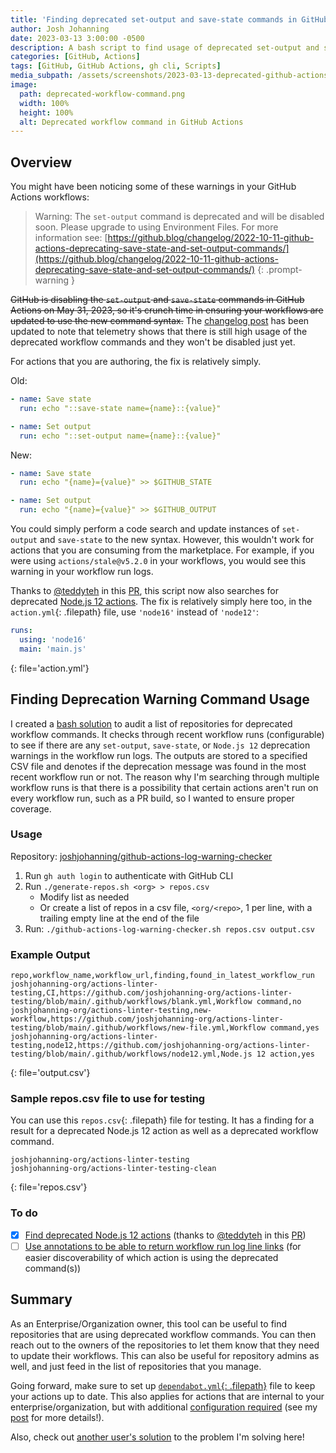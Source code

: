 ```yaml
---
title: 'Finding deprecated set-output and save-state commands in GitHub Actions'
author: Josh Johanning
date: 2023-03-13 3:00:00 -0500
description: A bash script to find usage of deprecated set-output and save-state commands as well as finding deprecated Node.js 12 actions in GitHub Actions workflows
categories: [GitHub, Actions]
tags: [GitHub, GitHub Actions, gh cli, Scripts]
media_subpath: /assets/screenshots/2023-03-13-deprecated-github-actions-commands
image:
  path: deprecated-workflow-command.png
  width: 100%
  height: 100%
  alt: Deprecated workflow command in GitHub Actions
---
```


## Overview

You might have been noticing some of these warnings in your GitHub Actions workflows:

> Warning: The `set-output` command is deprecated and will be disabled soon. Please upgrade to using Environment Files. For more information see: [https://github.blog/changelog/2022-10-11-github-actions-deprecating-save-state-and-set-output-commands/](https://github.blog/changelog/2022-10-11-github-actions-deprecating-save-state-and-set-output-commands/)
{: .prompt-warning }

~~GitHub is disabling the `set-output` and `save-state` commands in GitHub Actions on May 31, 2023, so it's crunch time in ensuring your workflows are updated to use the new command syntax.~~ The [changelog post](https://github.blog/changelog/2022-10-11-github-actions-deprecating-save-state-and-set-output-commands/) has been updated to note that telemetry shows that there is still high usage of the deprecated workflow commands and they won't be disabled just yet.

For actions that you are authoring, the fix is relatively simply. 

Old: 

```yml
- name: Save state
  run: echo "::save-state name={name}::{value}"

- name: Set output
  run: echo "::set-output name={name}::{value}"
```

New:

```yml
- name: Save state
  run: echo "{name}={value}" >> $GITHUB_STATE

- name: Set output
  run: echo "{name}={value}" >> $GITHUB_OUTPUT
```

You could simply perform a code search and update instances of `set-output` and `save-state` to the new syntax. However, this wouldn't work for actions that you are consuming from the marketplace. For example, if you were using `actions/stale@v5.2.0` in your workflows, you would see this warning in your workflow run logs.

Thanks to [@teddyteh](https://github.com/teddyteh) in this [PR](https://github.com/joshjohanning/github-actions-log-warning-checker/pull/6), this script now also searches for deprecated [Node.js 12 actions](https://github.blog/changelog/2022-09-22-github-actions-all-actions-will-begin-running-on-node16-instead-of-node12/). The fix is relatively simply here too, in the `action.yml`{: .filepath} file, use `'node16'` instead of `'node12'`:

```yml
runs:
  using: 'node16'
  main: 'main.js'
```
{: file='action.yml'}

## Finding Deprecation Warning Command Usage

I created a [bash solution](https://github.com/joshjohanning/github-actions-log-warning-checker) to audit a list of repositories for deprecated workflow commands. It checks through recent workflow runs (configurable) to see if there are any `set-output`, `save-state`, or `Node.js 12` deprecation warnings in the workflow run logs. The outputs are stored to a specified CSV file and denotes if the deprecation message was found in the most recent workflow run or not. The reason why I'm searching through multiple workflow runs is that there is a possibility that certain actions aren't run on every workflow run, such as a PR build, so I wanted to ensure proper coverage.

### Usage

Repository: [joshjohanning/github-actions-log-warning-checker](https://github.com/joshjohanning/github-actions-log-warning-checker)

1. Run `gh auth login` to authenticate with GitHub CLI
2. Run `./generate-repos.sh <org> > repos.csv` 
    - Modify list as needed
    - Or create a list of repos in a csv file, `<org/<repo>`, 1 per line, with a trailing empty line at the end of the file
3. Run: `./github-actions-log-warning-checker.sh repos.csv output.csv`

### Example Output

```
repo,workflow_name,workflow_url,finding,found_in_latest_workflow_run
joshjohanning-org/actions-linter-testing,CI,https://github.com/joshjohanning-org/actions-linter-testing/blob/main/.github/workflows/blank.yml,Workflow command,no
joshjohanning-org/actions-linter-testing,new-workflow,https://github.com/joshjohanning-org/actions-linter-testing/blob/main/.github/workflows/new-file.yml,Workflow command,yes
joshjohanning-org/actions-linter-testing,node12,https://github.com/joshjohanning-org/actions-linter-testing/blob/main/.github/workflows/node12.yml,Node.js 12 action,yes
```
{: file='output.csv'}

### Sample repos.csv file to use for testing

You can use this `repos.csv`{: .filepath} file for testing. It has a finding for a result for a deprecated Node.js 12 action as well as a deprecated workflow command. 

```
joshjohanning-org/actions-linter-testing
joshjohanning-org/actions-linter-testing-clean

```
{: file='repos.csv'}

### To do

- [x] [Find deprecated Node.js 12 actions](https://github.com/joshjohanning/github-actions-log-warning-checker/issues/2) (thanks to [@teddyteh](https://github.com/teddyteh) in this [PR](https://github.com/joshjohanning/github-actions-log-warning-checker/pull/6))
- [ ] [Use annotations to be able to return workflow run log line links](https://github.com/joshjohanning/github-actions-log-warning-checker/issues/3) (for easier discoverability of which action is using the deprecated command(s))

## Summary

As an Enterprise/Organization owner, this tool can be useful to find repositories that are using deprecated workflow commands. You can then reach out to the owners of the repositories to let them know that they need to update their workflows. This can also be useful for repository admins as well, and just feed in the list of repositories that you manage. 

Going forward, make sure to set up [`dependabot.yml`{: .filepath}](https://josh-ops.com/posts/github-dependabot-for-actions/#marketplace-actions) file to keep your actions up to date. This also applies for actions that are internal to your enterprise/organization, but with additional [configuration required](https://josh-ops.com/posts/github-dependabot-for-actions/#custom-actions-in-organization) (see my [post](https://josh-ops.com/posts/github-dependabot-for-actions/#custom-actions-in-organization) for more details!).

Also, check out [another user's solution](https://github.com/orgs/community/discussions/49405#discussioncomment-5227815) to the problem I'm solving here! 
